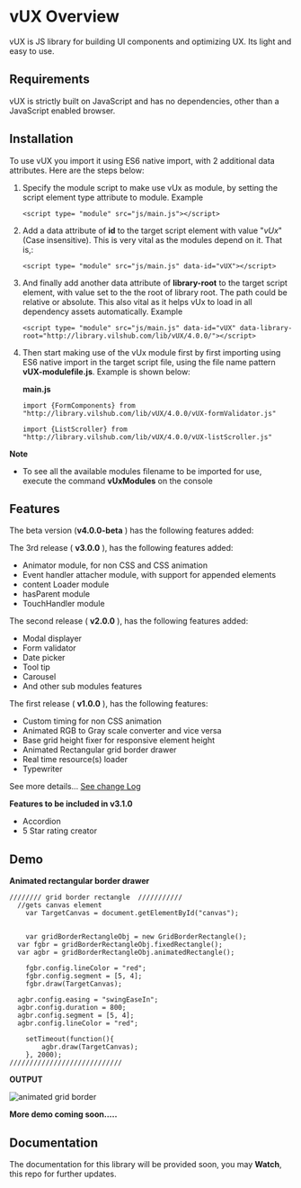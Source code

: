 # vUX Overview
vUX is JS library for building UI components and optimizing UX. Its light and easy to use.

## Requirements

vUX is strictly built on JavaScript and has no dependencies, other than a JavaScript enabled browser.

## Installation

To use vUX you import it using ES6 native import, with 2 additional data attributes. Here are the steps below:

1. Specify the module script to make use vUx as module, by setting the script element type attribute to module. Example

    `<script type= "module" src="js/main.js"></script>`

2. Add a data attribute of **id** to the target script element with value "*vUx*" (Case insensitive). This is very vital as the modules depend on it. That is,:

    `<script type= "module" src="js/main.js" data-id="vUX"></script>`

3. And finally add another data attribute of **library-root** to the target script element, with value set to the the root of library root. The path could be relative or absolute. This also vital as it helps vUx to load in all dependency assets automatically. Example

    `<script type= "module" src="js/main.js" data-id="vUX" data-library-root="http://library.vilshub.com/lib/vUX/4.0.0/"></script>`


4. Then start making use of the vUx module first by first importing using ES6 native import in the target script file, using the file name pattern **vUX-modulefile.js**. Example is shown below:
  
    **main.js**

    `import {FormComponents} from "http://library.vilshub.com/lib/vUX/4.0.0/vUX-formValidator.js"`

    `import {ListScroller} from "http://library.vilshub.com/lib/vUX/4.0.0/vUX-listScroller.js"`


**Note**

 - To see all the available modules filename to be imported for use, execute the command **vUxModules** on the console 

## Features


The beta version (**v4.0.0-beta** ) has the following features added:



The 3rd release ( **v3.0.0** ), has the following features added:
- Animator module, for non CSS and CSS animation 
- Event handler attacher module, with support for appended elements
- content Loader module
- hasParent module
- TouchHandler module


The second release ( **v2.0.0** ), has the following features added:
- Modal displayer
- Form validator
- Date picker
- Tool tip
- Carousel
- And other sub modules features

The first release ( **v1.0.0** ), has the following features:
- Custom timing for non CSS animation
- Animated RGB to Gray scale converter and vice versa
- Base grid height fixer for responsive element height
- Animated Rectangular grid border drawer
- Real time resource(s) loader
- Typewriter

See more details... [See change Log](ChangeLog.md)

**Features to be included in v3.1.0**

- Accordion
- 5 Star rating creator

## Demo

**Animated rectangular border drawer**

    //////// grid border rectangle  ///////////
      //gets canvas element
    	var TargetCanvas = document.getElementById("canvas");


    	var gridBorderRectangleObj = new GridBorderRectangle();
      var fgbr = gridBorderRectangleObj.fixedRectangle();
      var agbr = gridBorderRectangleObj.animatedRectangle();

    	fgbr.config.lineColor = "red";
    	fgbr.config.segment = [5, 4];
    	fgbr.draw(TargetCanvas);

      agbr.config.easing = "swingEaseIn";
      agbr.config.duration = 800;
      agbr.config.segment = [5, 4];
      agbr.config.lineColor = "red";

    	setTimeout(function(){
    		agbr.draw(TargetCanvas);
    	}, 2000);
    ////////////////////////////

**OUTPUT**

![animated grid border](https://imgur.com/WVwgVVi.gif)


**More demo coming soon.....**

## Documentation ##

The documentation for this library will be provided soon, you may **Watch**, this repo for further updates.
